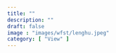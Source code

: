```yaml
---
title: ""
description: ""
draft: false
image : "images/wfst/lenghu.jpeg"
category: [ "View" ]
---
```

